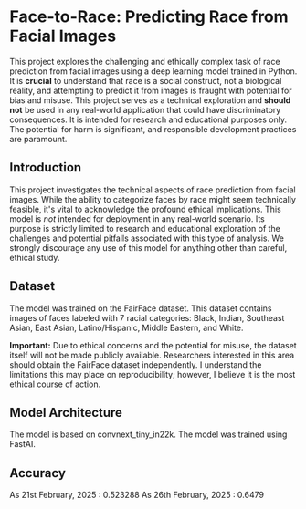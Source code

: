 # Face-to-Race: Predicting Race from Facial Images

This project explores the challenging and ethically complex task of race prediction from facial images using a deep learning model trained in Python. It is **crucial** to understand that race is a social construct, not a biological reality, and attempting to predict it from images is fraught with potential for bias and misuse.  This project serves as a technical exploration and **should not** be used in any real-world application that could have discriminatory consequences. It is intended for research and educational purposes only. The potential for harm is significant, and responsible development practices are paramount.

## Introduction

This project investigates the technical aspects of race prediction from facial images. While the ability to categorize faces by race might seem technically feasible, it's vital to acknowledge the profound ethical implications. This model is *not* intended for deployment in any real-world scenario. Its purpose is strictly limited to research and educational exploration of the challenges and potential pitfalls associated with this type of analysis.  We strongly discourage any use of this model for anything other than careful, ethical study.

## Dataset

The model was trained on the FairFace dataset. This dataset contains images of faces labeled with 7 racial categories: Black, Indian, Southeast Asian, East Asian, Latino/Hispanic, Middle Eastern, and White.

**Important:** Due to ethical concerns and the potential for misuse, the dataset itself will not be made publicly available. Researchers interested in this area should obtain the FairFace dataset independently. I understand the limitations this may place on reproducibility; however, I believe it is the most ethical course of action.

## Model Architecture

The model is based on convnext_tiny_in22k. The model was trained using FastAI.

## Accuracy

As 21st February, 2025 : 0.523288
As 26th February, 2025 : 0.6479
